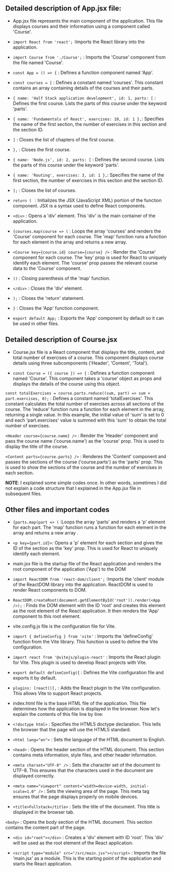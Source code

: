 ## Detailed description of App.jsx file:

- App.jsx file represents the main component of the application. This file displays courses and their information using a component called 'Course'.

- `import React from 'react';` :Imports the React library into the application.

- `import Course from './Course';` : Imports the 'Course' component from the file named 'Course'.

- `const App = () => {` : Defines a function component named 'App'.

- `const courses = [` : Defines a constant named 'courses'. This constant contains an array containing details of the courses and their parts.

- `{ name: 'Half Stack application development', id: 1, parts: [` : Defines the first course. Lists the parts of this course under the keyword 'parts'.

- `{ name: 'Fundamentals of React', exercises: 10, id: 1 },`: Specifies the name of the first section, the number of exercises in this section and the section ID.

- `]` : Closes the list of chapters of the first course.

- `},` : Closes the first course.

- `{ name: 'Node.js', id: 2, parts: [` : Defines the second course. Lists the parts of this course under the keyword 'parts'.

- `{ name: 'Routing', exercises: 3, id: 1 },`: Specifies the name of the first section, the number of exercises in this section and the section ID.

- `];` : Closes the list of courses.

- `return ( ` : Initializes the JSX (JavaScript XML) portion of the function component. JSX is a syntax used to define React components.

- `<div>` : Opens a 'div' element. This 'div' is the main container of the application.

- `{courses.map(course => (` : Loops the array 'courses' and renders the 'Course' component for each course. The 'map' function runs a function for each element in the array and returns a new array.

- `<Course key={course.id} course={course} />` : Render the 'Course' component for each course. The 'key' prop is used for React to uniquely identify each element. The 'course' prop passes the relevant course data to the 'Course' component.

- `))` : Closing parenthesis of the 'map' function.

- `</div>` : Closes the 'div' element.

- `);` : Closes the 'return' statement.

- `}` : Closes the 'App' function component.

- `export default App;` : Exports the 'App' component by default so it can be used in other files.

## Detailed description of Course.jsx

- Course.jsx file is a React component that displays the title, content, and total number of exercises of a course. This component displays course details using three subcomponents ('Header', 'Content', 'Total').

- `const Course = ({ course }) => {` : Defines a function component named 'Course'. This component takes a 'course' object as props and displays the details of the course using this object.

`const totalExercises = course.parts.reduce((sum, part) => sum + part.exercises, 0);` : Defines a constant named 'totalExercises'. This constant calculates the total number of exercises across all sections of the course. The 'reduce' function runs a function for each element in the array, returning a single value. In this example, the initial value of 'sum' is set to 0 and each 'part.exercises' value is summed with this 'sum' to obtain the total number of exercises.

`<Header course={course.name} />` : Render the 'Header' component and pass the course name ('course.name') as the 'course' prop. This is used to display the title of the course.

`<Content parts={course.parts} />` : Renderes the 'Content' component and passes the sections of the course ('course.parts') as the 'parts' prop. This is used to show the sections of the course and the number of exercises in each section.

**NOTE**: I explained some simple codes once. In other words, sometimes I did not explain a code structure that I explained in the App.jsx file in subsequent files.

## Other files and important codes

- `{parts.map(part => (` :Loops the array 'parts' and renders a 'p' element for each part. The 'map' function runs a function for each element in the array and returns a new array .

- `<p key={part.id}>`: Opens a 'p' element for each section and gives the ID of the section as the 'key' prop. This is used for React to uniquely identify each element. 

- main.jsx file is the startup file of the React application and renders the root component of the application ('App') to the DOM

- `import ReactDOM from 'react-dom/client';` :Imports the 'client' module of the ReactDOM library into the application. ReactDOM is used to render React components to DOM.

- `ReactDOM.createRoot(document.getElementById('root')).render(<App />);` : Finds the DOM element with the ID 'root' and creates this element as the root element of the React application. It then renders the 'App' component to this root element.

- vite.config.js file is the configuration file for Vite.

- `import { defineConfig } from 'vite'` : Imports the 'defineConfig' function from the Vite library. This function is used to define the Vite configuration.

- `import react from '@vitejs/plugin-react'` : Imports the React plugin for Vite. This plugin is used to develop React projects with Vite.

- `export default defineConfig({` : Defines the Vite configuration file and exports it by default.

- `plugins: [react()],` : Adds the React plugin to the Vite configuration. This allows Vite to support React projects.

- index.html file is the base HTML file of the application. This file determines how the application is displayed in the browser. Now let's explain the contents of this file line by line:

- `<!doctype html>` : Specifies the HTML5 doctype declaration. This tells the browser that the page will use the HTML5 standard.

- `<html lang="en">` : Sets the language of the HTML document to English.

- `<head>` : Opens the header section of the HTML document. This section contains meta information, style files, and other header information.

- `<meta charset="UTF-8" />` : Sets the character set of the document to UTF-8. This ensures that the characters used in the document are displayed correctly.

- `<meta name="viewport" content="width=device-width, initial-scale=1.0" />` : Sets the viewing area of ​​the page. This meta tag ensures that the page displays properly on mobile devices.

- `<title>Fullstack</title>` : Sets the title of the document. This title is displayed in the browser tab.

`<body>` : Opens the body section of the HTML document. This section contains the content part of the page.

- `<div id="root"></div>` : Creates a 'div' element with ID 'root'. This 'div' will be used as the root element of the React application.

- `<script type="module" src="/src/main.jsx"></script>` : Imports the file 'main.jsx' as a module. This is the starting point of the application and starts the React application. 

